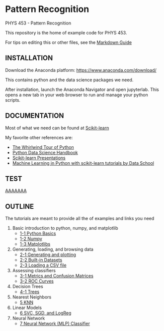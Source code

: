 # Pattern Recognition
PHYS 453 - Pattern Recognition

This repository is the home of example code for PHYS 453.

For tips on editing this or other files, see the [Markdown Guide](https://guides.github.com/features/mastering-markdown/)

## INSTALLATION

Download the Anaconda platform:
https://www.anaconda.com/download/

This contains python and the data science packages we need. 

After installation, launch the Anaconda Navigator and open jupyterlab.  This opens a new tab in your web browser to run and manage your python scripts.

## DOCUMENTATION
Most of what we need can be found at [Scikit-learn](http://scikit-learn.org/stable/index.html)

My favorite other references are:
* [The Whirlwind Tour of Python](http://nbviewer.jupyter.org/github/jakevdp/WhirlwindTourOfPython/blob/master/Index.ipynb)
* [Python Data Science Handbook](http://nbviewer.jupyter.org/github/jakevdp/PythonDataScienceHandbook/blob/master/notebooks/Index.ipynb) 
* [Scikit-learn Presentations](http://scikit-learn.org/stable/presentations.html)
* [Machine Learning in Python with scikit-learn tutorials by Data School](https://www.youtube.com/playlist?list=PL5-da3qGB5ICeMbQuqbbCOQWcS6OYBr5A)

## TEST
[AAAAAAA](Tutorial%201-1.ipynb)

## OUTLINE
The tutorials are meant to provide all the of examples and links you need
1. Basic introduction to python, numpy, and matplotlib
   * [1-1 Python Basics](https://github.com/mdaugherity/PatternRecognition/blob/master/Tutorial%201-1.ipynb)
   * [1-2 Numpy](https://github.com/mdaugherity/PatternRecognition/blob/master/Tutorial%201-2.ipynb)
   * [1-3 Matplotlibs](https://github.com/mdaugherity/PatternRecognition/blob/master/Tutorial%201-3.ipynb)
2. Generating, loading, and browsing data
   * [2-1 Generating and plotting](https://github.com/mdaugherity/PatternRecognition/blob/master/Tutorial%202-1.ipynb)
   * [2-2 Built-in Datasets](https://github.com/mdaugherity/PatternRecognition/blob/master/Tutorial%202-2.ipynb)
   * [2-3 Loading a CSV file](https://github.com/mdaugherity/PatternRecognition/blob/master/Tutorial%202-3.ipynb)
3. Assessing classifiers
   * [3-1 Metrics and Confusion Matrices](https://github.com/mdaugherity/PatternRecognition/blob/master/Tutorial%203-1.ipynb)
   * [3-2 ROC Curves](https://github.com/mdaugherity/PatternRecognition/blob/master/Tutorial%203-2.ipynb)
4. Decision Trees
   * [4-1 Trees](https://github.com/mdaugherity/PatternRecognition/blob/master/Tutorial%204-1.ipynb)
5. Nearest Neighbors
   * [5 KNN](https://github.com/mdaugherity/PatternRecognition/blob/master/Tutorial%205.ipynb)
6. Linear Models
   * [6 SVC, SGD, and LogReg](https://github.com/mdaugherity/PatternRecognition/blob/master/Tutorial%206.ipynb)
7. Neural Network
   * [7 Neural Network (MLP) Classifier](https://github.com/mdaugherity/PatternRecognition/blob/master/Tutorial%207.ipynb)
